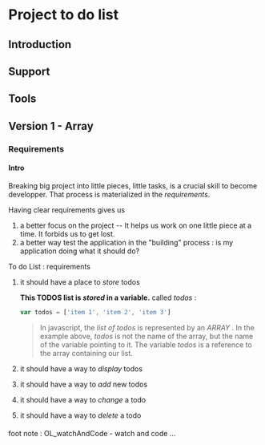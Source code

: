 #  Project to do list

## Introduction
## Support
## Tools
## Version 1 - Array
### Requirements

#### Intro

Breaking big project into little pieces, little tasks, is a crucial skill to become developper. That process is materialized in the _requirements_.

Having clear requirements gives us
  1. a better focus on the project
  -- It helps us work on one little piece at a time. It forbids us to get lost.
  2. a better way test the application in the "building" process : is my application doing what it should do?

To do List : requirements
  1. it should have a place to _store_ todos
     
     __This TODOS list is _stored_ in a variable.__ called *todos* :   
     
      ```javascript
      var todos = ['item 1', 'item 2', 'item 3']
      ```   
 
     > In javascript, the _list of todos_ is represented by an _ARRAY_ . In the example above, *todos* is not the name of the array, but the name of the variable pointing to it. The variable *todos* is a reference to the array containing our list.  
  
  2. it should have a way to _display_ todos
  3. it should have a way to _add_ new todos
  4. it should have a way to _change_ a todo
  5. it should have a way to _delete_ a todo
         
#### 
foot note : OL_watchAndCode - watch and code ...

